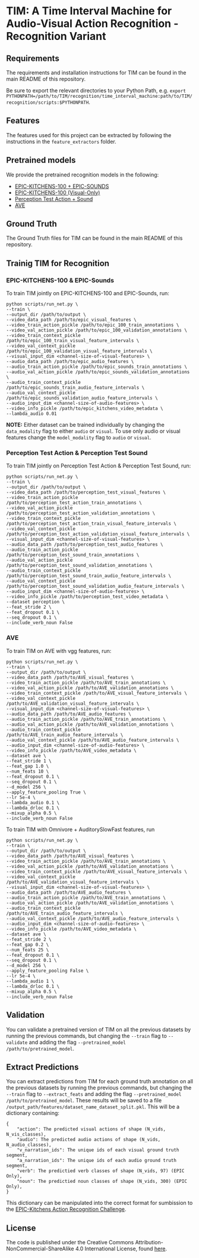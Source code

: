 # TIM: A Time Interval Machine for Audio-Visual Action Recognition - Recognition Variant

## Requirements

The requirements and installation instructions for TIM can be found in the main README of this repository.

Be sure to export the relevant directories to your Python Path, e.g. `export PYTHONPATH=/path/to/TIM/recognition/time_interval_machine:path/to/TIM/recognition/scripts:$PYTHONPATH`.

## Features

The features used for this project can be extracted by following the instructions in the `feature_extractors` folder.

## Pretrained models

We provide the pretrained recognition models in the following:

- [EPIC-KITCHENS-100 + EPIC-SOUNDS](https://www.dropbox.com/scl/fi/taqoclgnhjyeoapnb61pq/epic_100_epic_sounds.pth.tar?rlkey=wbfcnlbpdzf3lt35w6ugtc44w&dl=0)
- [EPIC-KITCHENS-100 (Visual-Only)](https://www.dropbox.com/scl/fi/udqes9jcyl1at05xljdgn/epic_visual_only.pth.tar?rlkey=56pe4jjnlyjxg1o2tris4npyi&st=ih7fyqvp&dl=0)
- [Perception Test Action + Sound](https://www.dropbox.com/scl/fi/xzt8rbl19cumgl0v3gl2d/percetion_test_action_sound.pth.tar?rlkey=qsd7vbpddnftpk4mjq4j8dpnm&dl=0)
- [AVE](https://www.dropbox.com/scl/fi/gzbbkscgfbim6qmx1wi13/ave.tar?rlkey=0l1os6atvvvrq2yhje3jbnkdu&dl=0)

## Ground Truth

The Ground Truth files for TIM can be found in the main README of this repository.

## Trainig TIM for Recognition

### EPIC-KITCHENS-100 & EPIC-Sounds

To train TIM jointly on EPIC-KITCHENS-100 and EPIC-Sounds, run:

```[bash]
python scripts/run_net.py \
--train \
--output_dir /path/to/output \
--video_data_path /path/to/epic_visual_features \
--video_train_action_pickle /path/to/epic_100_train_annotations \
--video_val_action_pickle /path/to/epic_100_validation_annotations \
--video_train_context_pickle /path/to/epic_100_train_visual_feature_intervals \
--video_val_context_pickle /path/to/epic_100_validation_visual_feature_intervals \
--visual_input_dim <channel-size-of-visual-features> \
--audio_data_path /path/to/epic_audio_features \
--audio_train_action_pickle /path/to/epic_sounds_train_annotations \
--audio_val_action_pickle /path/to/epic_sounds_validation_annotations \
--audio_train_context_pickle /path/to/epic_sounds_train_audio_feature_intervals \
--audio_val_context_pickle /path/to/epic_sounds_validation_audio_feature_intervals \
--audio_input_dim <channel-size-of-audio-features> \
--video_info_pickle /path/to/epic_kitchens_video_metadata \
--lambda_audio 0.01
```

**NOTE:** Either dataset can be trained individually by changing the `data_modality` flag to either `audio` or `visual`. To use only audio or visual features change the `model_modality` flag to `audio` or `visual`.

### Perception Test Action & Perception Test Sound

To train TIM jointly on Perception Test Action & Perception Test Sound, run:

```[bash]
python scripts/run_net.py \
--train \
--output_dir /path/to/output \
--video_data_path /path/to/perception_test_visual_features \
--video_train_action_pickle /path/to/perception_test_action_train_annotations \
--video_val_action_pickle /path/to/perception_test_action_validation_annotations \
--video_train_context_pickle /path/to/perception_test_action_train_visual_feature_intervals \
--video_val_context_pickle /path/to/perception_test_action_validation_visual_feature_intervals \
--visual_input_dim <channel-size-of-visual-features> \
--audio_data_path /path/to/perception_test_audio_features \
--audio_train_action_pickle /path/to/perception_test_sound_train_annotations \
--audio_val_action_pickle /path/to/perception_test_sound_validation_annotations \
--audio_train_context_pickle /path/to/perception_test_sound_train_audio_feature_intervals \
--audio_val_context_pickle /path/to/perception_test_sound_validation_audio_feature_intervals \
--audio_input_dim <channel-size-of-audio-features> \
--video_info_pickle /path/to/perception_test_video_metadata \
--dataset perception \
--feat_stride 2 \
--feat_dropout 0.1 \
--seq_dropout 0.1 \
--include_verb_noun False
```

### AVE

To train TIM on AVE with vgg features, run:

```[bash]
python scripts/run_net.py \
--train \
--output_dir /path/to/output \
--video_data_path /path/to/AVE_visual_features \
--video_train_action_pickle /path/to/AVE_train_annotations \
--video_val_action_pickle /path/to/AVE_validation_annotations \
--video_train_context_pickle /path/to/AVE_visual_feature_intervals \
--video_val_context_pickle /path/to/AVE_validation_visual_feature_intervals \
--visual_input_dim <channel-size-of-visual-features> \
--audio_data_path /path/to/AVE_audio_features \
--audio_train_action_pickle /path/to/AVE_train_annotations \
--audio_val_action_pickle /path/to/AVE_validation_annotations \
--audio_train_context_pickle /path/to/AVE_train_audio_feature_intervals \
--audio_val_context_pickle /path/to/AVE_audio_feature_intervals \
--audio_input_dim <channel-size-of-audio-features> \
--video_info_pickle /path/to/AVE_video_metadata \
--dataset ave \
--feat_stride 1 \
--feat_gap 1.0 \
--num_feats 10 \
--feat_dropout 0.1 \
--seq_dropout 0.1 \
--d_model 256 \
--apply_feature_pooling True \
--lr 5e-4 \
--lambda_audio 0.1 \
--lambda_drloc 0.1 \
--mixup_alpha 0.5 \
--include_verb_noun False
```

To train TIM with Omnivore + AuditorySlowFast features, run
```[bash]
python scripts/run_net.py \
--train \
--output_dir /path/to/output \
--video_data_path /path/to/AVE_visual_features \
--video_train_action_pickle /path/to/AVE_train_annotations \
--video_val_action_pickle /path/to/AVE_validation_annotations \
--video_train_context_pickle /path/to/AVE_visual_feature_intervals \
--video_val_context_pickle /path/to/AVE_validation_visual_feature_intervals \
--visual_input_dim <channel-size-of-visual-features> \
--audio_data_path /path/to/AVE_audio_features \
--audio_train_action_pickle /path/to/AVE_train_annotations \
--audio_val_action_pickle /path/to/AVE_validation_annotations \
--audio_train_context_pickle /path/to/AVE_train_audio_feature_intervals \
--audio_val_context_pickle /path/to/AVE_audio_feature_intervals \
--audio_input_dim <channel-size-of-audio-features> \
--video_info_pickle /path/to/AVE_video_metadata \
--dataset ave \
--feat_stride 2 \
--feat_gap 0.2 \
--num_feats 25 \
--feat_dropout 0.1 \
--seq_dropout 0.1 \
--d_model 256 \
--apply_feature_pooling False \
--lr 5e-4 \
--lambda_audio 1 \
--lambda_drloc 0.1 \
--mixup_alpha 0.5 \
--include_verb_noun False
```

## Validation

You can validate a pretrained version of TIM on all the previous datasets by running the previous commands, but changing the `--train` flag to `--validate` and adding the flag `--pretrained_model /path/to/pretrained_model`.

## Extract Predictions

You can extract predictions from TIM for each ground truth annotation on all the previous datasets by running the previous commands, but changing the `--train` flag to `--extract_feats` and adding the flag `--pretrained_model /path/to/pretrained_model`. These results will be saved to a file `/output_path/features/dataset_name_dataset_split.pkl`. This will be a dictionary containing:

```[python]
{
    "action": The predicted visual actions of shape (N_vids, N_vis_classes),
    "audio": The predicted audio actions of shape (N_vids, N_audio_classes),
    "v_narration_ids": The unique ids of each visual ground truth segment,
    "a_narration_ids": The unique ids of each audio ground truth segment,
    "verb": The predictied verb classes of shape (N_vids, 97) (EPIC Only),
    "noun": The predictied noun classes of shape (N_vids, 300) (EPIC Only),
}
```

This dictionary can be manipulated into the correct format for sumbission to the [EPIC-Kitchens Action Recognition Challenge](https://github.com/epic-kitchens/C1-Action-Recognition).

## License

The code is published under the Creative Commons Attribution-NonCommercial-ShareAlike 4.0 International License, found [here](https://creativecommons.org/licenses/by-nc-sa/4.0/).
